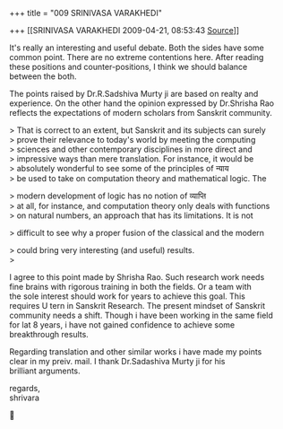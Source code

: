 +++
title = "009 SRINIVASA VARAKHEDI"

+++
[[SRINIVASA VARAKHEDI	2009-04-21, 08:53:43 [Source](https://groups.google.com/g/bvparishat/c/uZ0aIpn9TBI)]]



It's really an interesting and useful debate. Both the sides have some  
common point. There are no extreme contentions here. After reading  
these positions and counter-positions, I think we should balance  
between the both.  
  
The points raised by Dr.R.Sadshiva Murty ji are based on realty and  
experience. On the other hand the opinion expressed by Dr.Shrisha Rao  
reflects the expectations of modern scholars from Sanskrit community.  

  
\> That is correct to an extent, but Sanskrit and its subjects can surely   
\> prove their relevance to today's world by meeting the computing   
\> sciences and other contemporary disciplines in more direct and   
\> impressive ways than mere translation. For instance, it would be   
\> absolutely wonderful to see some of the principles of न्याय   
\> be used to take on computation theory and mathematical logic. The
  
\> modern development of logic has no notion of व्याप्ति   
\> at all, for instance, and computation theory only deals with functions   
\> on natural numbers, an approach that has its limitations. It is not
  
\> difficult to see why a proper fusion of the classical and the modern
  
\> could bring very interesting (and useful) results.  
\>  
  

I agree to this point made by Shrisha Rao. Such research work needs  
fine brains with rigorous training in both the fields. Or a team with  
the sole interest should work for years to achieve this goal. This  
requires U tern in Sanskrit Research. The present mindset of Sanskrit  
community needs a shift. Though i have been working in the same field  
for lat 8 years, i have not gained confidence to achieve some  
breakthrough results.  
  
Regarding translation and other similar works i have made my points  
clear in my preiv. mail. I thank Dr.Sadashiva Murty ji for his  
brilliant arguments.  
  
regards,  
shrivara  



